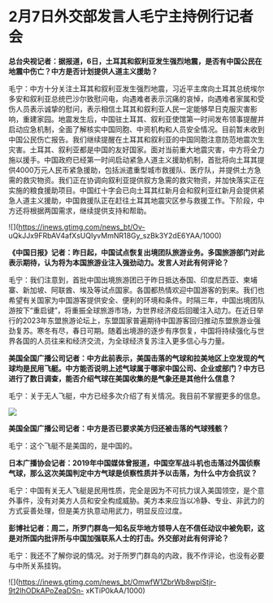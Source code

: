 # 2月7日外交部发言人毛宁主持例行记者会

**总台央视记者：据报道，6日，土耳其和叙利亚发生强烈地震，是否有中国公民在地震中伤亡？中方是否计划提供人道主义援助？**

毛宁：中方十分关注土耳其和叙利亚发生强烈地震，习近平主席向土耳其总统埃尔多安和叙利亚总统巴沙尔致慰问电，向遇难者表示沉痛的哀悼，向遇难者家属和受伤人员表示诚挚的慰问，表示相信土耳其和叙利亚人民一定能够早日克服灾害影响，重建家园。地震发生后，中国驻土耳其、叙利亚使馆第一时间发布领事提醒并启动应急机制，全面了解核实中国同胞、中资机构和人员安全情况。目前暂未收到中国公民伤亡报告。我们继续提醒在土耳其和叙利亚的中国同胞注意防范地震次生灾害。土耳其、叙利亚都是中国的友好国家。面对当前重大地震灾害，中方将全力施以援手。中国政府已经第一时间启动紧急人道主义援助机制，首批将向土耳其提供4000万元人民币紧急援助，包括派遣重型城市救援队、医疗队，并提供土方急需的救灾物资。我们正在协调向叙利亚提供叙方急需的救灾物资，并加快落实正在实施的粮食援助项目。中国红十字会已向土耳其红新月会和叙利亚红新月会提供紧急人道主义援助，中国救援队正在赶往土耳其地震灾区参与救援工作。下阶段，中方还将根据两国需求，继续提供支持和帮助。

![](https://inews.gtimg.com/news_bt/Ov-
uQkJJx9FRbAV4afXsUQIyvMmNR18Gy_szBk3Y2dE6YAA/1000)

**《中国日报》记者：昨日起，中国试点恢复出境团队旅游业务。多国旅游部门对此表示期待，认为将为本国旅游业注入强劲动力。发言人对此有何评论？**

毛宁：我们注意到，首批中国出境旅游团已于昨日抵达泰国、印度尼西亚、柬埔寨、新加坡、阿联酋、埃及等试点国家。各国都热情欢迎中国游客的到来。我们也希望有关国家为中国游客提供安全、便利的环境和条件。时隔三年，中国出境团队游按下“重启键”，将重振全球旅游市场，为世界经济疫后回暖注入动力。在近日举行的2023年东盟旅游论坛上，东盟国家普遍期待中国游客回归推动东盟旅游业强劲复苏。寒冬有尽，春日可期。随着出境游的逐步有序恢复，中国将持续强化与世界各国的人员往来和经济交流，为全球经济复苏注入更多信心与力量。

**美国全国广播公司记者：中方此前表示，美国击落的气球和拉美地区上空发现的气球均是民用飞艇。中方能否说明上述气球属于哪家中国公司、企业或部门？中方已进行了数日调查，能否介绍气球在美国收集的是气象还是其他什么信息？**

毛宁：关于无人飞艇，中方已经多次介绍了有关情况。我目前不掌握更多的信息。

![](https://inews.gtimg.com/news_bt/OprfW4DRYfmn1ecK1BsoChJYpVpMYinz3DqmBX3KKdjoMAA/1000)

**美国全国广播公司记者：中方是否已要求美方归还被击落的气球残骸？**

毛宁：这个飞艇不是美国的，是中国的。

**日本广播协会记者：2019年中国媒体曾报道，中国空军战斗机也击落过外国侦察气球，那么这次美国判定中方气球是侦察性质并予以击落，为什么中方会抗议？**

毛宁：中国有关无人飞艇是民用性质，完全是因为不可抗力误入美国领空，是个意外事件，没有对美方人员和安全构成威胁。美方本来应当以冷静、专业、非武力的方式妥善处理，但是美方执意动用武力，明显反应过度。

**彭博社记者：周二，所罗门群岛一知名反华地方领导人在不信任动议中被免职，这是对所国内批评所与中国加强联系人士的打击。外交部对此有何评论？**

毛宁：我还不了解你说的情况。对于所罗门群岛的内政，我不作评论，也没有必要与中所关系挂钩。

![](https://inews.gtimg.com/news_bt/OmwfW1ZbrWb8wplStjr-9t2IhODkAPoZeaDSn-
xKTiP0kAA/1000)

